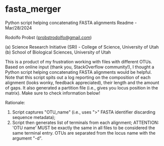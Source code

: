 # fasta_merger
Python script helping concatenating FASTA alignments
Readme - Mar/28/2024

Rodolfo Probst (probstrodolfo@gmail.com)

(a) Science Research Initiative (SRI) - College of Science, University of Utah (b) School of Biological Sciences, University of Utah

This is a product of my frustration working with files with different OTUs. Based on online input (thank you, StackOverflow community!),
I thought a Python script helping concatenating FASTA alignments would be helpful.
Note that this script spits out a log reporting on the composition of each alignment (looks wonky, feedback appreciated), their length and the amount of gaps.
It also generated a partition file (i.e., gives you locus position in the matrix).
Make sure to check information below!

Rationale:
1) Script captures "OTU_name" (i.e., uses ">" FASTA identifier discarding sequence metadata);
2) Script then generates list of terminals from each alignment;
ATTENTION: 'OTU name' MUST be exactly the same in all files to be considered the same terminal entry.
OTUs are separated from the locus name with the argument "-d".
